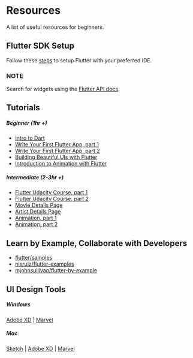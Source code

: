 # Resources
A list of useful resources for beginners.

## Flutter SDK Setup
Follow these [steps](https://flutter.dev/docs/get-started/install) to setup Flutter with your preferred IDE.

### NOTE
Search for widgets using the [Flutter API docs](https://api.flutter.dev/).

## Tutorials
##### Beginner (1hr +)
- [Intro to Dart](https://codelabs.developers.google.com/codelabs/from-java-to-dart/index.html?index=..%2F..index#0) 
- [Write Your First Flutter App, part 1](https://codelabs.developers.google.com/codelabs/first-flutter-app-pt1/index.html?index=..%2F..index#0) 
- [Write Your First Flutter App, part 2](https://codelabs.developers.google.com/codelabs/first-flutter-app-pt2/index.html?index=..%2F..index#0) 
- [Building Beautiful UIs with Flutter](https://codelabs.developers.google.com/codelabs/flutter/index.html?index=..%2F..index#0) 
- [Introduction to Animation with Flutter](https://flutter.dev/docs/development/ui/animations/tutorial)

##### Intermediate (2-3hr +)
- [Flutter Udacity Course, part 1](https://www.udacity.com/course/build-native-mobile-apps-with-flutter--ud905)
- [Flutter Udacity Course, part 2](https://www.udacity.com/course/build-native-mobile-apps-with-flutter--ud905)
- [Movie Details Page](https://iirokrankka.com/2017/09/12/from-design-to-flutter-movie-details-page/)
- [Artist Details Page](https://iirokrankka.com/2018/03/06/from-design-to-flutter-artist-details-page/)
- [Animation, part 1](https://medium.com/flutter/zero-to-one-with-flutter-43b13fd7b354)
- [Animation, part 2](https://medium.com/flutter/zero-to-one-with-flutter-part-two-5aa2f06655cb)

## Learn by Example, Collaborate with Developers
- [flutter/samples](https://github.com/flutter/samples/blob/master/INDEX.md) 
- [nisrulz/flutter-examples](https://github.com/nisrulz/flutter-examples) 
- [mjohnsullivan/flutter-by-example](https://github.com/mjohnsullivan/flutter-by-example)

## UI Design Tools

##### Windows
[Adobe XD](https://www.adobe.com/au/products/xd.html) | [Marvel](https://marvelapp.com/)

##### Mac
[Sketch](https://www.sketch.com/) | [Adobe XD](https://www.adobe.com/au/products/xd.html) | [Marvel](https://marvelapp.com/)
